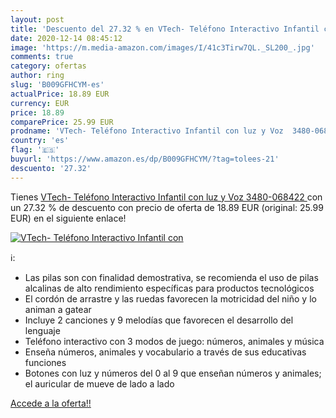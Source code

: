 ```yaml
---
layout: post
title: 'Descuento del 27.32 % en VTech- Teléfono Interactivo Infantil con'
date: 2020-12-14 08:45:12
image: 'https://m.media-amazon.com/images/I/41c3Tirw7QL._SL200_.jpg'
comments: true
category: ofertas
author: ring
slug: 'B009GFHCYM-es'
actualPrice: 18.89 EUR
currency: EUR
price: 18.89
comparePrice: 25.99 EUR
prodname: 'VTech- Teléfono Interactivo Infantil con luz y Voz  3480-068422 '
country: 'es'
flag: '🇪🇸'
buyurl: 'https://www.amazon.es/dp/B009GFHCYM/?tag=tolees-21'
descuento: '27.32'
---
```


Tienes [VTech- Teléfono Interactivo Infantil con luz y Voz  3480-068422 ](https://www.amazon.es/dp/B009GFHCYM/?tag=tolees-21) con un 27.32 % de descuento con precio de oferta de 18.89 EUR (original: 25.99 EUR) en el siguiente enlace!

[![VTech- Teléfono Interactivo Infantil con](https://m.media-amazon.com/images/I/41c3Tirw7QL._SL200_.jpg)](https://www.amazon.es/dp/B009GFHCYM/?tag=tolees-21)

ℹ️:

- Las pilas son con finalidad demostrativa, se recomienda el uso de pilas alcalinas de alto rendimiento específicas para productos tecnológicos
- El cordón de arrastre y las ruedas favorecen la motricidad del niño y lo animan a gatear
- Incluye 2 canciones y 9 melodías que favorecen el desarrollo del lenguaje
- Teléfono interactivo con 3 modos de juego: números, animales y música
- Enseña números, animales y vocabulario a través de sus educativas funciones
- Botones con luz y números del 0 al 9 que enseñan números y animales; el auricular de mueve de lado a lado

[Accede a la oferta!!](https://www.amazon.es/dp/B009GFHCYM/?tag=tolees-21)
